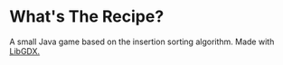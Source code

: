 # What's The Recipe?

A small Java game based on the insertion sorting algorithm. Made with [LibGDX.](https://www.libgdx.com/)
